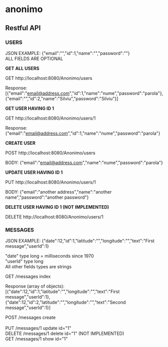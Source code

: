 anonimo
=======

Restful API
-----------

### USERS

JSON EXAMPLE: {"email":"","id":1,"name":"","password":""}
<br/>
ALL FIELDS ARE OPTIONAL

<b>GET ALL USERS</b>

GET http://localhost:8080/Anonimo/users

Response: [{"email":"email@address.com","id":1,"name":"nume","password":"parola"},
			{"email":"","id":2,"name":"Silviu","password":"Silviu"}]

<b>GET USER HAVING ID 1</b>

GET http://localhost:8080/Anonimo/users/1

Response: {"email":"email@address.com","id":1,"name":"nume","password":"parola"}

<b>CREATE USER</b>

POST http://localhost:8080/Anonimo/users

BODY: {"email":"email@address.com","name":"nume","password":"parola"}

<b>UPDATE USER HAVING ID 1</b>

PUT http://localhost:8080/Anonimo/users/1

BODY: {"email":"another address","name":"another name","password":"another password"}

<b>DELETE USER HAVING ID 1 (NOT IMPLEMENTED)</b>

DELETE http://localhost:8080/Anonimo/users/1

### MESSAGES

JSON EXAMPLE: {"date":12,"id":1,"latitude":"","longitude":"","text":"First message","userId":1}

"date" type long = milliseconds since 1970
<br/>
"userId" type long
<br/>
All other fields types are strings

GET 	/messages 		index

Response (array of objects): [{"date":12,"id":1,"latitude":"","longitude":"","text":"First message","userId":1},
{"date":12,"id":2,"latitude":"","longitude":"","text":"Second message","userId":1}]

POST 	/messages 		create
<br/> 	 
PUT 	/messages/1 	update 			id="1"
<br/>
DELETE 	/messages/1 	delete 			id="1" (NOT IMPLEMENTED)
<br/>
GET 	/messages/1 	show 			id="1"
 
